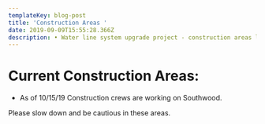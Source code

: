 ```yaml
---
templateKey: blog-post
title: 'Construction Areas '
date: 2019-09-09T15:55:28.366Z
description: • Water line system upgrade project - construction areas listed below
---
```

# Current Construction Areas:

* As of 10/15/19 Construction crews are working on Southwood. 

Please slow down and be cautious in these areas.
